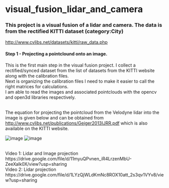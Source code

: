 # visual_fusion_lidar_and_camera

### This project is a visual fusion of a lidar and camera. The data is from the rectified KITTI dataset (category:City) 
http://www.cvlibs.net/datasets/kitti/raw_data.php
<br/>
#### Step 1 - Projecting a pointclound onto an image.
This is the first main step in the visual fusion project. I collect a rectified/synced dataset from the list of datasets from the
KITTI website along with the calibration files.<br/>
Next is organizing the calibration files I need to make it easier to call the right matrices for calculations.<br/>
I am able to read the images and associated pointclouds with the opencv and open3d libraries respectively.<br/><br/>

The equation for projecting the pointcloud from the Velodyne lidar into the image is given below and can be obtained from
http://www.cvlibs.net/publications/Geiger2013IJRR.pdf which is also available on the KITTI website.



![image](https://user-images.githubusercontent.com/17696533/125238594-6ec08200-e2b5-11eb-87c5-02bc49c4c1e8.png)
![image](https://user-images.githubusercontent.com/17696533/125238892-e5f61600-e2b5-11eb-910d-9c7c4e637391.png)

<br/>
Video 1: Lidar and Image projection <br/>
https://drive.google.com/file/d/11myuQPvnen_iR4LrzenMbU-ZeeXalk0X/view?usp=sharing
<br/>
Video 2:  Lidar projection <br/>
https://drive.google.com/file/d/1LYzQjWLdKmNc8ROX10att_2s3qv1VYv8/view?usp=sharing

